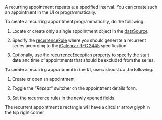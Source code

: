 A recurring appointment repeats at a specified interval. You can create such an appointment in the UI or programmatically.

To create a recurring appointment programmatically, do the following:

1. Locate or create only a single appointment object in the [dataSource](/Documentation/ApiReference/UI_Components/dxScheduler/Configuration/#dataSource). 

2. Specify the [recurrenceRule](/Documentation/ApiReference/Common/Object_Structures/dxSchedulerAppointment/#recurrenceRule) where you should generate a recurrent series according to the <a href="http://tools.ietf.org/html/rfc2445#section-4.3.10" target="_blank">iCalendar RFC 2445</a> specification.

3. Optionally, use the [recurrenceException](/Documentation/ApiReference/Common/Object_Structures/dxSchedulerAppointment/#recurrenceException) property to specify the start date and time of appointments that should be excluded from the series.

To create a recurring appointment in the UI, users should do the following:

1. Create or open an appointment.

2. Toggle the *"Repeat"* switcher on the appointment details form.

3. Set the recurrence rules in the newly opened fields.

The recurrent appointment's rectangle will have a circular arrow glyph in the top right corner.
